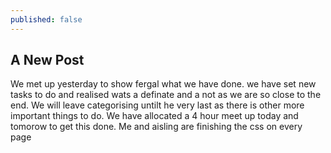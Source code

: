 ```yaml
---
published: false
---
```


## A New Post

We met up yesterday to show fergal what we have done. we have set new tasks to do and realised wats a definate and a not as we are so close to the end. We will leave categorising untilt he very last as there is other more important things to do. We have allocated a 4 hour meet up today and tomorow to get this done. Me and aisling are finishing the css on every page
